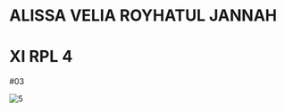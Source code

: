 # ALISSA VELIA ROYHATUL JANNAH 
# XI RPL 4
#03


![5](https://cloud.githubusercontent.com/assets/22128652/22373324/cc101766-e4d3-11e6-9d4a-884731a7429c.PNG)
